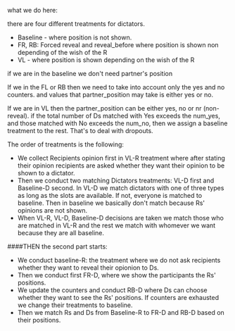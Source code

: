 what we do here:
 
 there are four different treatments for dictators.

  - Baseline - where position is not shown.
  - FR, RB: Forced reveal and reveal_before where position is shown non depending of the wish of the R
  - VL - where position is shown depending on the wish of the R
  
  if we are in the baseline we don't need partner's position
  
  If we in the FL or RB then we need to take into account only the yes and no counters. and values 
  that partner_position may take is either yes or no. 

  If we are in VL then the partner_position can be either yes, no or nr (non-reveal).
  if the total number of Ds matched with Yes exceeds the num_yes, and those matched with No exceeds the num_no,
  then we assign a baseline treatment to the rest. That's to deal with dropouts.
          
The order of treatments is the following:


- We collect Recipients opinion first in VL-R treatment where   after stating their opinion recipients are asked whether they want their opinion to be shown to a dictator.
- Then we conduct two matching Dictators treatments: VL-D first and Baseline-D second. In VL-D we match dictators with one of three types as long as the slots are available. If not, everyone is matched to baseline. Then in baseline we basically don't match because Rs' opinions are not shown.
- When VL-R, VL-D, Baseline-D decisions are taken we match those who are matched in VL-R and the rest we match with whomever we want because they are all baseline.

####THEN the second part starts:

- We conduct baseline-R: the treatment where we do not ask recipients whether they want to reveal their opionion to Ds.
- Then we conduct first FR-D, where we show the participants the Rs' positions. 
- We update the counters and conduct RB-D where Ds can choose whether they want to see the Rs' positions. If counters are exhausted we change their treatments to baseline. 
- Then we match Rs and Ds from Baseline-R to FR-D and RB-D based on their positions.

